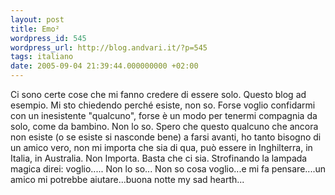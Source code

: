 ```yaml
---
layout: post
title: Emo²
wordpress_id: 545
wordpress_url: http://blog.andvari.it/?p=545
tags: italiano
date: 2005-09-04 21:39:44.000000000 +02:00
---
```

Ci sono certe cose che mi fanno credere di essere solo. Questo blog ad esempio. Mi sto chiedendo perché esiste, non so.
Forse voglio confidarmi con un inesistente "qualcuno", forse è un modo per tenermi compagnia da solo, come da bambino.
Non lo so.
Spero che questo qualcuno che ancora non esiste (o se esiste si nasconde bene) a farsi avanti, ho tanto bisogno di un amico vero, non mi importa che sia di qua, può essere in Inghilterra, in Italia, in Australia. Non Importa. Basta che ci sia.
Strofinando la lampada magica direi: voglio..... Non lo so...
Non so cosa voglio...e mi fa pensare....un amico mi potrebbe aiutare...buona notte my sad hearth...
